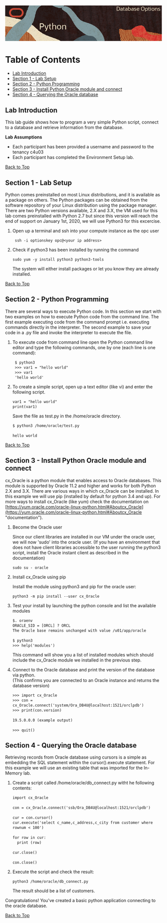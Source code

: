 ![](img/python-title.png)  

# Table of Contents #

- [Lab Introduction](#lab-introduction)
- [Section 1 - Lab Setup](#section-1---lab-setup)
- [Section 2 - Python Programming](#section-2---python-programming)
- [Section 3 - Install Python Oracle module and connect](#section-3---install-python-oracle-module-and-connect)
- [Section 4 - Querying the Oracle database](#section-4---Querying-the-Oracle-database)

## Lab Introduction 
This lab guide shows how to program a very simple Python script, connect to a database and retrieve information from the database.
 
**Lab Assumptions**  
- Each participant has been provided a username and password to the tenancy c4u03  
- Each participant has completed the Environment Setup lab.

[Back to Top](#table-of-contents)
## Section 1 - Lab Setup

Python comes preinstalled on most Linux distributions, and it is available as a package on others. The Python packages can be obtained from the software repository of your Linux distribution using the package manager. There are two Python versions available, 2.X and 3.X, the VM used for this lab comes preinstalled with Python 2.7 but since this version will reach the end of support on January 1st, 2020, we will use Python3 for this excercise. 

1. Open up a terminal and ssh into your compute instance as the opc user

        ssh -i optionskey opc@<your ip address>

2.	Check if python3 has been installed by running the command

        sudo yum -y install python3 python3-tools

    The system will either install packages or let you know they are already installed.

[Back to Top](#table-of-contents)
## Section 2 - Python Programming

There are several ways to execute Python code.  In this section we start with two examples on how to execute Python code from the command line. The first example executing code from the command prompt i.e. executing commands directly in the interpreter. The second example to save your code in a .py file and invoke the interpreter to execute the file.

1. To execute code from command line open the Python command line editor and type the following commands, one by one (each line is one command): 

        $ python3
        >>> var1 = "hello world"
        >>> var1
        'hello world'

2.  To create a simple script, open up a text editor (like vi) and enter the following script.

        var1 = "hello world"
        print(var1)

    Save the file as test.py in the /home/oracle directory.

        $ python3 /home/oracle/test.py

        hello world

[Back to Top](#table-of-contents)

## Section 3 - Install Python Oracle module and connect

cx\_Oracle is a python module that enables access to Oracle databases.  This module is supported by Oracle 11.2 and higher and works for both Python 2.X and 3.X. There are various ways in which cx\_Oracle can be installed. In this example we will use pip (installed by default for python 3.4 and up). For more ways to install cx\_Oracle (like yum) check the documentation on [https://yum.oracle.com/oracle-linux-python.html#Aboutcx_Oracle](https://yum.oracle.com/oracle-linux-python.html#Aboutcx_Oracle "documentation").

1.  Become the Oracle user

    Since our client libraries are installed in our VM under the oracle user, we will now 'sudo' into the oracle user. (If you have an environment that does not have client libraries accessible to the user running the python3 script, install the Oracle instant client as described in the documentation)

        sudo su - oracle

2.  Install cx_Oracle using pip

    Install the module using python3 and pip for the oracle user:

        python3 -m pip install --user cx_Oracle

3.  Test your install by launching the python console and list the available modules

        $. oraenv
        ORACLE_SID = [ORCL] ? ORCL
        The Oracle base remains unchanged with value /u01/app/oracle

        $ python3
        >>> help('modules')

    This command will show you a list of installed modules which should include the cx\_Oracle module we installed in the previous step.


4.  Connect to the Oracle database and print the version of the database via python.  
    (This confirms you are connected to an Oracle instance and returns the database version) 


        >>> import cx_Oracle
        >>> con = cx_Oracle.connect('system/Ora_DB4U@localhost:1521/orclpdb')
        >>> print(con.version)
         
        19.5.0.0.0 (example output)

        >>> quit()

## Section 4 - Querying the Oracle database
    
Retrieving records from Oracle database using cursors is a simple as embedding the SQL statement within the cursor().execute statement. For this example we will use an existing table that was imported for the In-Memory lab.

1.  Create a script called /home/oracle/db_connect.py witht he following contents:

        import cx_Oracle

        con = cx_Oracle.connect('ssb/Ora_DB4U@localhost:1521/orclpdb')

        cur = con.cursor()
        cur.execute('select c_name,c_address,c_city from customer where rownum < 100')

        for row in cur:
          print (row)

        cur.close()

        con.close()

2.  Execute the script and check the result:

        python3 /home/oracle/db_connect.py

    The result should be a list of customers.

Congratulations!  You've created a basic python application connecting to the oracle database.    

[Back to Top](#table-of-contents)
